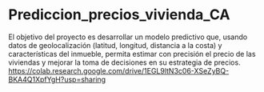 # Prediccion_precios_vivienda_CA
El objetivo del proyecto es desarrollar un modelo predictivo que, usando datos de geolocalización (latitud, longitud, distancia a la costa) y características del inmueble, permita estimar con precisión el precio de las viviendas y mejorar la toma de decisiones en su estrategia de precios.
https://colab.research.google.com/drive/1EGL9ltN3c06-XSeZyBQ-BKA4Q1XpfYgH?usp=sharing
